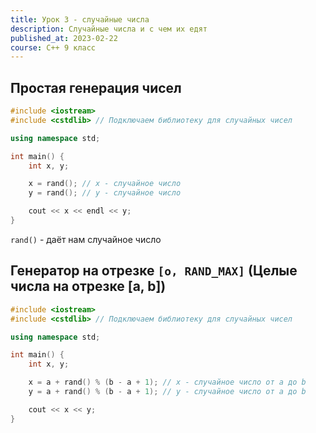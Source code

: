 ```yaml
---
title: Урок 3 - случайные числа
description: Случайные числа и с чем их едят
published_at: 2023-02-22
course: C++ 9 класс
---
```


## Простая генерация чисел

```cpp
#include <iostream>
#include <cstdlib> // Подключаем библиотеку для случайных чисел

using namespace std;

int main() {
	int x, y;

	x = rand(); // x - случайное число
	y = rand(); // y - случайное число

	cout << x << endl << y;
}
```

`rand()` - даёт нам случайное число

## Генератор на отрезке `[o, RAND_MAX]` (Целые числа на отрезке [a, b])

```cpp
#include <iostream>
#include <cstdlib> // Подключаем библиотеку для случайных чисел

using namespace std;

int main() {
	int x, y;

	x = a + rand() % (b - a + 1); // x - случайное число от a до b
	y = a + rand() % (b - a + 1); // y - случайное число от a до b

	cout << x << y;
}
```
